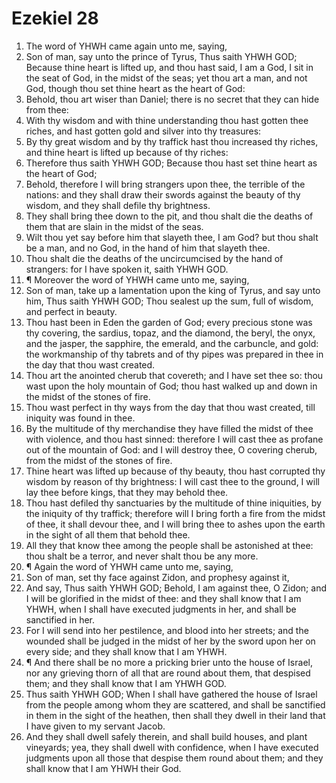 ﻿# Ezekiel 28
1. The word of YHWH came again unto me, saying, 
2. Son of man, say unto the prince of Tyrus, Thus saith YHWH GOD; Because thine heart is lifted up, and thou hast said, I am a God, I sit in the seat of God, in the midst of the seas; yet thou art a man, and not God, though thou set thine heart as the heart of God: 
3. Behold, thou art wiser than Daniel; there is no secret that they can hide from thee: 
4. With thy wisdom and with thine understanding thou hast gotten thee riches, and hast gotten gold and silver into thy treasures: 
5. By thy great wisdom and by thy traffick hast thou increased thy riches, and thine heart is lifted up because of thy riches: 
6. Therefore thus saith YHWH GOD; Because thou hast set thine heart as the heart of God; 
7. Behold, therefore I will bring strangers upon thee, the terrible of the nations: and they shall draw their swords against the beauty of thy wisdom, and they shall defile thy brightness. 
8. They shall bring thee down to the pit, and thou shalt die the deaths of them that are slain in the midst of the seas. 
9. Wilt thou yet say before him that slayeth thee, I am God? but thou shalt be a man, and no God, in the hand of him that slayeth thee. 
10. Thou shalt die the deaths of the uncircumcised by the hand of strangers: for I have spoken it, saith YHWH GOD. 
11. ¶ Moreover the word of YHWH came unto me, saying, 
12. Son of man, take up a lamentation upon the king of Tyrus, and say unto him, Thus saith YHWH GOD; Thou sealest up the sum, full of wisdom, and perfect in beauty. 
13. Thou hast been in Eden the garden of God; every precious stone was thy covering, the sardius, topaz, and the diamond, the beryl, the onyx, and the jasper, the sapphire, the emerald, and the carbuncle, and gold: the workmanship of thy tabrets and of thy pipes was prepared in thee in the day that thou wast created. 
14. Thou art the anointed cherub that covereth; and I have set thee so: thou wast upon the holy mountain of God; thou hast walked up and down in the midst of the stones of fire. 
15. Thou wast perfect in thy ways from the day that thou wast created, till iniquity was found in thee. 
16. By the multitude of thy merchandise they have filled the midst of thee with violence, and thou hast sinned: therefore I will cast thee as profane out of the mountain of God: and I will destroy thee, O covering cherub, from the midst of the stones of fire. 
17. Thine heart was lifted up because of thy beauty, thou hast corrupted thy wisdom by reason of thy brightness: I will cast thee to the ground, I will lay thee before kings, that they may behold thee. 
18. Thou hast defiled thy sanctuaries by the multitude of thine iniquities, by the iniquity of thy traffick; therefore will I bring forth a fire from the midst of thee, it shall devour thee, and I will bring thee to ashes upon the earth in the sight of all them that behold thee. 
19. All they that know thee among the people shall be astonished at thee: thou shalt be a terror, and never shalt thou be any more. 
20. ¶ Again the word of YHWH came unto me, saying, 
21. Son of man, set thy face against Zidon, and prophesy against it, 
22. And say, Thus saith YHWH GOD; Behold, I am against thee, O Zidon; and I will be glorified in the midst of thee: and they shall know that I am YHWH, when I shall have executed judgments in her, and shall be sanctified in her. 
23. For I will send into her pestilence, and blood into her streets; and the wounded shall be judged in the midst of her by the sword upon her on every side; and they shall know that I am YHWH. 
24. ¶ And there shall be no more a pricking brier unto the house of Israel, nor any grieving thorn of all that are round about them, that despised them; and they shall know that I am YHWH GOD. 
25. Thus saith YHWH GOD; When I shall have gathered the house of Israel from the people among whom they are scattered, and shall be sanctified in them in the sight of the heathen, then shall they dwell in their land that I have given to my servant Jacob. 
26. And they shall dwell safely therein, and shall build houses, and plant vineyards; yea, they shall dwell with confidence, when I have executed judgments upon all those that despise them round about them; and they shall know that I am YHWH their God. 
